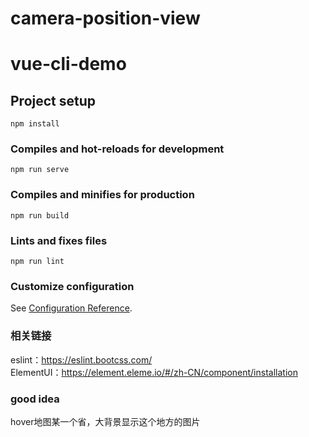 # camera-position-view

# vue-cli-demo

## Project setup
```
npm install
```

### Compiles and hot-reloads for development
```
npm run serve
```

### Compiles and minifies for production
```
npm run build
```

### Lints and fixes files
```
npm run lint
```

### Customize configuration
See [Configuration Reference](https://cli.vuejs.org/config/).

### 相关链接
eslint：https://eslint.bootcss.com/  
ElementUI：https://element.eleme.io/#/zh-CN/component/installation

### good idea
hover地图某一个省，大背景显示这个地方的图片
